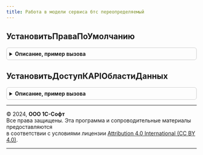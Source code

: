 ```yaml
---
title: Работа в модели сервиса бтс переопределяемый
---
```



## УстановитьПраваПоУмолчанию
<details style="margin: 1em 0; padding: 0.5em; border: 1px solid #ccc; border-radius: 6px;">

<summary style="font-weight: bold; cursor: pointer;">Описание, пример вызова</summary>

```bsl

// Устанавливает пользователю права по умолчанию.
// Вызывается при работе в модели сервиса, в случае обновления в менеджере
// сервиса прав пользователя без прав администрирования.
// @skip-check module-empty-method - переопределяемый метод.
//
// Параметры:
//  Пользователь - СправочникСсылка.Пользователи - пользователь,
//                 которому требуется установить права по умолчанию.
//  ДоступРазрешен - Булево - признак разрешения доступа.
//                   Если Истина - доступ разрешается, если Ложь - доступ запрещается.
//
Процедура УстановитьПраваПоУмолчанию(Пользователь, ДоступРазрешен = Истина) Экспорт
```

Пример вызова
```bsl
РаботаВМоделиСервисаБТСПереопределяемый.УстановитьПраваПоУмолчанию(Пользователь, ДоступРазрешен);
```
</details>

## УстановитьДоступКAPIОбластиДанных
<details style="margin: 1em 0; padding: 0.5em; border: 1px solid #ccc; border-radius: 6px;">

<summary style="font-weight: bold; cursor: pointer;">Описание, пример вызова</summary>

```bsl

// Устанавливает пользователю права доступа к API области данных.
// Вызывается при работе в модели сервиса, в случае обновления в менеджере
// сервиса прав пользователя без прав администрирования.
// @skip-check module-empty-method - переопределяемый метод.
//
// Параметры:
//  Пользователь - СправочникСсылка.Пользователи - пользователь, которому требуется установить права доступа к API.
//  ДоступРазрешен - Булево - признак разрешения доступа.
//                   Если Истина - доступ разрешается, если Ложь - доступ запрещается.
//
Процедура УстановитьДоступКAPIОбластиДанных(Пользователь, ДоступРазрешен = Истина) Экспорт
```

Пример вызова
```bsl
РаботаВМоделиСервисаБТСПереопределяемый.УстановитьДоступКAPIОбластиДанных(Пользователь, ДоступРазрешен);
```
</details>

---

© 2024, **ООО 1С-Софт**  
Все права защищены. Эта программа и сопроводительные материалы предоставляются  
в соответствии с условиями лицензии [Attribution 4.0 International (CC BY 4.0)](https://creativecommons.org/licenses/by/4.0/legalcode).

---
